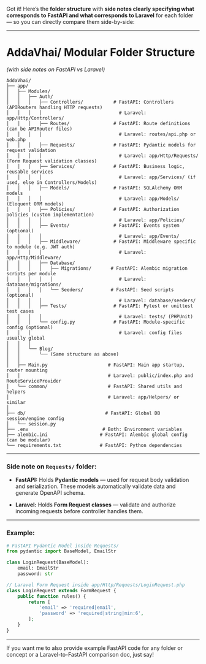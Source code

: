 Got it! Here’s the **folder structure** with **side notes clearly specifying what corresponds to FastAPI and what corresponds to Laravel** for each folder — so you can directly compare them side-by-side:

---

# AddaVhai/ Modular Folder Structure

*(with side notes on FastAPI vs Laravel)*

```
AddaVhai/
├── app/
│   ├── Modules/
│   │   ├── Auth/
│   │   │   ├── Controllers/           # FastAPI: Controllers (APIRouters handling HTTP requests)
│   │   │   │                            # Laravel: app/Http/Controllers/
│   │   │   ├── Routes/                # FastAPI: Route definitions (can be APIRouter files)
│   │   │   │                            # Laravel: routes/api.php or web.php
│   │   │   ├── Requests/              # FastAPI: Pydantic models for request validation
│   │   │   │                            # Laravel: app/Http/Requests/ (Form Request validation classes)
│   │   │   ├── Services/              # FastAPI: Business logic, reusable services
│   │   │   │                            # Laravel: app/Services/ (if used, else in Controllers/Models)
│   │   │   ├── Models/                # FastAPI: SQLAlchemy ORM models
│   │   │   │                            # Laravel: app/Models/ (Eloquent ORM models)
│   │   │   ├── Policies/              # FastAPI: Authorization policies (custom implementation)
│   │   │   │                            # Laravel: app/Policies/
│   │   │   ├── Events/                # FastAPI: Events system (optional)
│   │   │   │                            # Laravel: app/Events/
│   │   │   ├── Middleware/            # FastAPI: Middleware specific to module (e.g. JWT auth)
│   │   │   │                            # Laravel: app/Http/Middleware/
│   │   │   ├── Database/
│   │   │   │   ├── Migrations/       # FastAPI: Alembic migration scripts per module
│   │   │   │   │                        # Laravel: database/migrations/
│   │   │   │   └── Seeders/          # FastAPI: Seed scripts (optional)
│   │   │   │                            # Laravel: database/seeders/
│   │   │   ├── Tests/                 # FastAPI: Pytest or unittest test cases
│   │   │   │                            # Laravel: tests/ (PHPUnit)
│   │   │   └── config.py              # FastAPI: Module-specific config (optional)
│   │   │                                # Laravel: config files usually global
│   │   │
│   │   └── Blog/
│   │       └── (Same structure as above)
│   │
│   ├── Main.py                      # FastAPI: Main app startup, router mounting
│   │                                # Laravel: public/index.php and RouteServiceProvider
│   └── common/                      # FastAPI: Shared utils and helpers
│                                    # Laravel: app/Helpers/ or similar
│
├── db/                             # FastAPI: Global DB session/engine config
│   └── session.py
├── .env                           # Both: Environment variables
├── alembic.ini                   # FastAPI: Alembic global config (can be modular)
└── requirements.txt              # FastAPI: Python dependencies
```

---

### Side note on **`Requests/` folder**:

* **FastAPI:**
  Holds **Pydantic models** — used for request body validation and serialization.
  These models automatically validate data and generate OpenAPI schema.

* **Laravel:**
  Holds **Form Request classes** — validate and authorize incoming requests before controller handles them.

---

### Example:

```python
# FastAPI Pydantic Model inside Requests/
from pydantic import BaseModel, EmailStr

class LoginRequest(BaseModel):
    email: EmailStr
    password: str
```

```php
// Laravel Form Request inside app/Http/Requests/LoginRequest.php
class LoginRequest extends FormRequest {
    public function rules() {
        return [
            'email' => 'required|email',
            'password' => 'required|string|min:6',
        ];
    }
}
```

---

If you want me to also provide example FastAPI code for any folder or concept or a Laravel-to-FastAPI comparison doc, just say!
